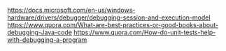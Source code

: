 https://docs.microsoft.com/en-us/windows-hardware/drivers/debugger/debugging-session-and-execution-model
https://www.quora.com/What-are-best-practices-or-good-books-about-debugging-Java-code
https://www.quora.com/How-do-unit-tests-help-with-debugging-a-program
